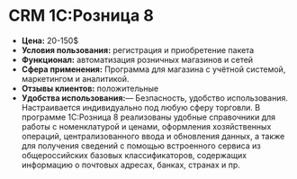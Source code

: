 # CRM 1С:Розница 8
- **Цена:** 20-150$
- **Условия пользования:** регистрация и приобретение пакета
- **Функционал:** автоматизация розничных магазинов и сетей
- **Сфера применения:** Программа для магазина с учётной системой, маркетингом и аналитикой.
- **Отзывы клиентов:** положительные
- **Удобства использования:**— Безпасность, удобство использования. Настраивается индивидуально под любую сферу торговли. В программе 1С:Розница 8 реализованы удобные справочники для работы с номенклатурой и ценами, оформления хозяйственных операций, централизованного ввода и обновления данных, а также для получения сведений с помощью встроенного сервиса из общероссийских базовых классификаторов, содержащих информацию о почтовых адресах, банках, странах и пр.
